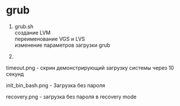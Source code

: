 # grub
1.  grub.sh  
создание LVM  
переименование VGS и LVS  
изменение параметров загрузки grub  

2. 
timeout.png - скрин демонстрирующий загрузку системы через 10 секунд

init_bin_bash.png - Загрузка без пароля

recovery.png - загрузка без пароля в recovery mode